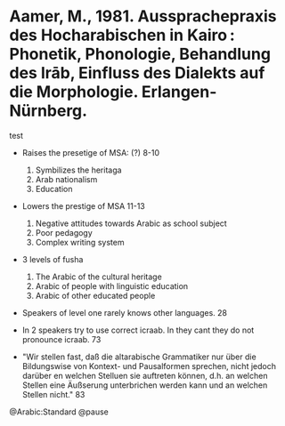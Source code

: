 # Aamer, M., 1981. Aussprachepraxis des Hocharabischen in Kairo : Phonetik, Phonologie, Behandlung des lrāb, Einfluss des Dialekts auf die Morphologie.  Erlangen-Nürnberg.

test

- Raises the presetige of MSA: (?) 8-10
    1. Symbilizes the heritaga
    2. Arab nationalism
    3. Education

- Lowers the prestige of MSA 11-13
    1. Negative attitudes towards Arabic as school subject
    2. Poor pedagogy
    3. Complex writing system

- 3 levels of fusha
    1. The Arabic of the cultural heritage
    2. Arabic of people with linguistic education
    3. Arabic of other educated people

- Speakers of level one rarely knows other languages. 28

- In 2 speakers try to use correct icraab. In they cant they do not pronounce icraab. 73

- "Wir stellen fast, daß die altarabische Grammatiker nur über die Bildungswise von Kontext- und Pausalformen sprechen, nicht jedoch darüber en welchen Stelluen sie auftreten können, d.h. an welchen Stellen eine Äußserung unterbrichen werden kann und an welchen Stellen nicht." 83

@Arabic:Standard
@pause
